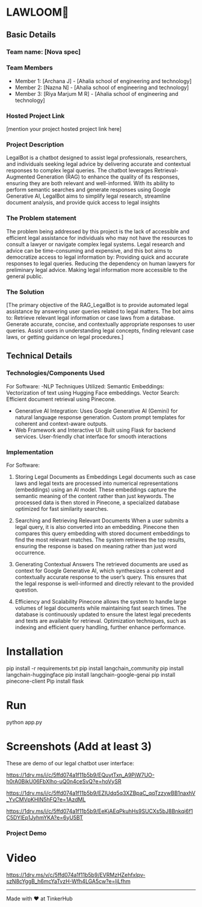 # LAWLOOM🎯


## Basic Details
### Team name: [Nova spec]


### Team Members
- Member 1: [Archana J] - [Ahalia school of engineering and technology]
- Member 2: [Nazna N] - [Ahalia school of engineering and technology]
- Member 3: [Riya Marjum M R] - [Ahalia school of engineering and technology]

### Hosted Project Link
[mention your project hosted project link here]

### Project Description

 LegalBot is a chatbot designed to assist legal professionals, researchers, and individuals seeking legal advice by delivering accurate and contextual responses to complex legal queries. The chatbot leverages Retrieval-Augmented Generation (RAG) to enhance the quality of its responses, ensuring they are both relevant and well-informed.
With its ability to perform semantic searches and generate responses using Google Generative AI, LegalBot aims to simplify legal research, streamline document analysis, and provide quick access to legal insights
### The Problem statement

The problem being addressed by this project is the lack of accessible and efficient legal assistance for individuals who may not have the resources to consult a lawyer or navigate complex legal systems. Legal research and advice can be time-consuming and expensive, and this bot aims to democratize access to legal information by:
Providing quick and accurate responses to legal queries.
Reducing the dependency on human lawyers for preliminary legal advice.
Making legal information more accessible to the general public.
### The Solution
[The primary objective of the RAG_LegalBot is to provide automated legal assistance by answering user queries related to legal matters. The bot aims to:
Retrieve relevant legal information or case laws from a database.
Generate accurate, concise, and contextually appropriate responses to user queries.
Assist users in understanding legal concepts, finding relevant case laws, or getting guidance on legal procedures.]

## Technical Details
### Technologies/Components Used
For Software:
-NLP Techniques Utilized:
       Semantic Embeddings: Vectorization of text using Hugging Face embeddings.
       Vector Search: Efficient document retrieval using Pinecone.
* Generative AI Integration:
      Uses Google Generative AI (Gemini) for natural language response generation.
             Custom prompt templates for coherent and context-aware outputs.
* Web Framework and Interactive UI:
Built using Flask for backend services.
User-friendly chat interface for smooth interactions

### Implementation
For Software:
1. Storing Legal Documents as Embeddings
Legal documents such as case laws and legal texts are processed into numerical representations (embeddings) using an AI model. These embeddings capture the semantic meaning of the content rather than just keywords. The processed data is then stored in Pinecone, a specialized database optimized for fast similarity searches.

2. Searching and Retrieving Relevant Documents
When a user submits a legal query, it is also converted into an embedding. Pinecone then compares this query embedding with stored document embeddings to find the most relevant matches. The system retrieves the top results, ensuring the response is based on meaning rather than just word occurrence.

3. Generating Contextual Answers
The retrieved documents are used as context for Google Generative AI, which synthesizes a coherent and contextually accurate response to the user’s query. This ensures that the legal response is well-informed and directly relevant to the provided question.

4. Efficiency and Scalability
Pinecone allows the system to handle large volumes of legal documents while maintaining fast search times. The database is continuously updated to ensure the latest legal precedents and texts are available for retrieval. Optimization techniques, such as indexing and efficient query handling, further enhance performance.


# Installation
 
pip install -r requirements.txt
pip install langchain_community
pip install langchain-huggingface
pip install langchain-google-genai
pip install pinecone-client
Pip install flask 


# Run
python app.py

# Screenshots (Add at least 3)
These are demo of our legal chatbot user interface:

https://1drv.ms/i/c/5ffd074a1f11b5b9/EQuytTxn_A9PjW7UO-h0rA0BikU06FbXlho-uQ0n4ceSvQ?e=hoVySR

https://1drv.ms/i/c/5ffd074a1f11b5b9/EZIUdq5q3XZBpaC_qqTzzywBB1naxhV_YvCMVpKHIN5hFQ?e=1AzdML

https://1drv.ms/i/c/5ffd074a1f11b5b9/EeKjAEqPkuhHs9SUCXs5bJ8Bnkqi6f1C5DYIEp1JyhmYKA?e=6yU5BT


### Project Demo
# Video
https://1drv.ms/v/c/5ffd074a1f11b5b9/EVRMzHZehfxIpv-szN8cYggB_h6mcYaTvzH-Wfh4LGA5cw?e=ljLfhm



---
Made with ❤️ at TinkerHub
